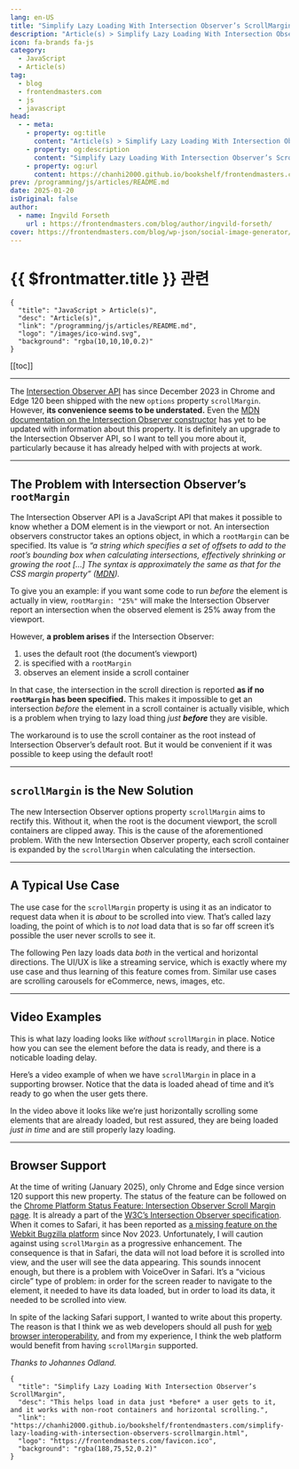 ```yaml
---
lang: en-US
title: "Simplify Lazy Loading With Intersection Observer’s ScrollMargin"
description: "Article(s) > Simplify Lazy Loading With Intersection Observer’s ScrollMargin"
icon: fa-brands fa-js
category:
  - JavaScript
  - Article(s)
tag:
  - blog
  - frontendmasters.com
  - js
  - javascript
head:
  - - meta:
    - property: og:title
      content: "Article(s) > Simplify Lazy Loading With Intersection Observer’s ScrollMargin"
    - property: og:description
      content: "Simplify Lazy Loading With Intersection Observer’s ScrollMargin"
    - property: og:url
      content: https://chanhi2000.github.io/bookshelf/frontendmasters.com/simplify-lazy-loading-with-intersection-observers-scrollmargin.html
prev: /programming/js/articles/README.md
date: 2025-01-20
isOriginal: false
author:
  - name: Ingvild Forseth
    url : https://frontendmasters.com/blog/author/ingvild-forseth/
cover: https://frontendmasters.com/blog/wp-json/social-image-generator/v1/image/4990
---
```


# {{ $frontmatter.title }} 관련

```component VPCard
{
  "title": "JavaScript > Article(s)",
  "desc": "Article(s)",
  "link": "/programming/js/articles/README.md",
  "logo": "/images/ico-wind.svg",
  "background": "rgba(10,10,10,0.2)"
}
```

[[toc]]

---

<SiteInfo
  name="Simplify Lazy Loading With Intersection Observer’s ScrollMargin"
  desc="This helps load in data just *before* a user gets to it, and it works with non-root containers and horizontal scrolling."
  url="https://frontendmasters.com/blog/simplify-lazy-loading-with-intersection-observers-scrollmargin/"
  logo="https://frontendmasters.com/favicon.ico"
  preview="https://frontendmasters.com/blog/wp-json/social-image-generator/v1/image/4990"/>

The [<FontIcon icon="fa-brands fa-firefox"/>Intersection Observer API](https://developer.mozilla.org/en-US/docs/Web/API/Intersection_Observer_API) has since December 2023 in Chrome and Edge 120 been shipped with the new `options` property `scrollMargin`. However, **its convenience seems to be understated.** Even the [<FontIcon icon="fa-brands fa-firefox"/>MDN documentation on the Intersection Observer constructor](https://developer.mozilla.org/en-US/docs/Web/API/IntersectionObserver/IntersectionObserver) has yet to be updated with information about this property. It is definitely an upgrade to the Intersection Observer API, so I want to tell you more about it, particularly because it has already helped with with projects at work.

---

## The Problem with Intersection Observer’s `rootMargin`

The Intersection Observer API is a JavaScript API that makes it possible to know whether a DOM element is in the viewport or not. An intersection observers constructor takes an options object, in which a `rootMargin` can be specified. Its value is *“a string which specifies a set of offsets to add to the root’s bounding box when calculating intersections, effectively shrinking or growing the root […] The syntax is approximately the same as that for the CSS margin property” ([<FontIcon icon="fa-brands fa-firefox"/>MDN](https://developer.mozilla.org/en-US/docs/Web/API/IntersectionObserver/IntersectionObserver#rootmargin)).*

To give you an example: if you want some code to run *before* the element is actually in view, `rootMargin: "25%"` will make the Intersection Observer report an intersection when the observed element is 25% away from the viewport.

However, **a problem arises** if the Intersection Observer:

1. uses the default root (the document’s viewport)
2. is specified with a `rootMargin`
3. observes an element inside a scroll container

In that case, the intersection in the scroll direction is reported **as if no `rootMargin` has been specified.** This makes it impossible to get an intersection *before* the element in a scroll container is actually visible, which is a problem when trying to lazy load thing *just **before*** they are visible.

The workaround is to use the scroll container as the root instead of Intersection Observer’s default root. But it would be convenient if it was possible to keep using the default root!

---

## `scrollMargin` is the New Solution

The new Intersection Observer options property `scrollMargin` aims to rectify this. Without it, when the root is the document viewport, the scroll containers are clipped away. This is the cause of the aforementioned problem. With the new Intersection Observer property, each scroll container is expanded by the `scrollMargin` when calculating the intersection.

---

## A Typical Use Case

The use case for the `scrollMargin` property is using it as an indicator to request data when it is *about* to be scrolled into view. That’s called lazy loading, the point of which is to *not* load data that is so far off screen it’s possible the user never scrolls to see it.

The following Pen lazy loads data *both* in the vertical and horizontal directions. The UI/UX is like a streaming service, which is exactly where my use case and thus learning of this feature comes from. Similar use cases are scrolling carousels for eCommerce, news, images, etc.

<CodePen
  user="ingvild"
  slug-hash="zxOPWMZ"
  title="no_scroll_margin_streaming"
  :default-tab="['css','result']"
  :theme="$isDarkmode ? 'dark': 'light'"/>

---

## Video Examples

This is what lazy loading looks like *without* `scrollMargin` in place. Notice how you can see the element before the data is ready, and there is a noticable loading delay.

<VidStack src="https://videos.files.wordpress.com/8Da5aNMP/no-scrollmargin_mp4_hd_1080p.mp4" />

Here’s a video example of when we have `scrollMargin` in place in a supporting browser. Notice that the data is loaded ahead of time and it’s ready to go when the user gets there.

<VidStack src="https://videos.files.wordpress.com/OaPINqKl/with-scrollmargin_mp4_hd.mp4" />

In the video above it looks like we’re just horizontally scrolling some elements that are already loaded, but rest assured, they are being loaded *just in time* and are still properly lazy loading.

---

## Browser Support

At the time of writing (January 2025), only Chrome and Edge since version 120 support this new property. The status of the feature can be followed on the [<FontIcon icon="fa-brands fa-chrome"/>Chrome Platform Status Feature: Intersection Observer Scroll Margin page](https://chromestatus.com/feature/5091020593430528). It is already a part of the [<FontIcon icon="iconfont icon-w3c"/>W3C’s Intersection Observer specification](https://w3c.github.io/IntersectionObserver/#dom-intersectionobserver-scrollmargin). When it comes to Safari, it has been reported as [<FontIcon icon="fas fa-globe"/>a missing feature on the Webkit Bugzilla platform](https://bugs.webkit.org/show_bug.cgi?id=264864) since Nov 2023. Unfortunately, I will caution against using `scrollMargin` as a progressive enhancement. The consequence is that in Safari, the data will not load before it is scrolled into view, and the user will see the data appearing. This sounds innocent enough, but there is a problem with VoiceOver in Safari. It’s a “vicious circle” type of problem: in order for the screen reader to navigate to the element, it needed to have its data loaded, but in order to load its data, it needed to be scrolled into view.

In spite of the lacking Safari support, I wanted to write about this property. The reason is that I think we as web developers should all push for [<FontIcon icon="fas fa-globe"/>web browser interoperability](https://wpt.fyi/interop-2024), and from my experience, I think the web platform would benefit from having `scrollMargin` supported.

*Thanks to Johannes Odland.*

<!-- TODO: add ARTICLE CARD -->
```component VPCard
{
  "title": "Simplify Lazy Loading With Intersection Observer’s ScrollMargin",
  "desc": "This helps load in data just *before* a user gets to it, and it works with non-root containers and horizontal scrolling.",
  "link": "https://chanhi2000.github.io/bookshelf/frontendmasters.com/simplify-lazy-loading-with-intersection-observers-scrollmargin.html",
  "logo": "https://frontendmasters.com/favicon.ico",
  "background": "rgba(188,75,52,0.2)"
}
```
